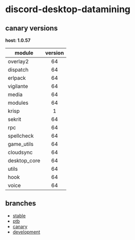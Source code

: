 # discord-desktop-datamining

## canary versions

**host: 1.0.57**

| module | version |
| ------ | :-----: |
| overlay2 | 64 |
| dispatch | 64 |
| erlpack | 64 |
| vigilante | 64 |
| media | 64 |
| modules | 64 |
| krisp | 1 |
| sekrit | 64 |
| rpc | 64 |
| spellcheck | 64 |
| game_utils | 64 |
| cloudsync | 64 |
| desktop_core | 64 |
| utils | 64 |
| hook | 64 |
| voice | 64 |

## branches

- [stable](https://github.com/OpenAsar/discord-desktop-datamining/tree/stable)
- [ptb](https://github.com/OpenAsar/discord-desktop-datamining/tree/ptb)
- [canary](https://github.com/OpenAsar/discord-desktop-datamining/tree/canary)
- [development](https://github.com/OpenAsar/discord-desktop-datamining/tree/development)
